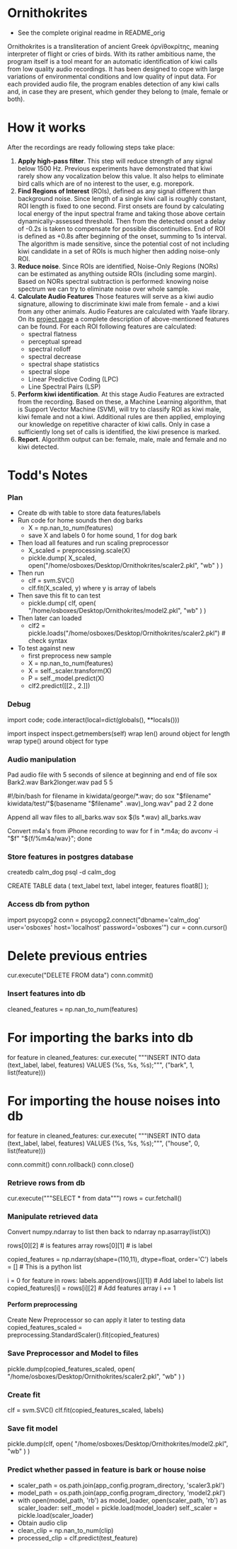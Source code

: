 Ornithokrites
============
- See the complete original readme in README_orig

Ornithokrites is a transliteration of ancient Greek όρνϊθοκρίτης, meaning interpreter of flight or cries of birds. With its rather ambitious name, the program itself is a tool meant for an automatic identification of kiwi calls from low quality audio recordings. It has been designed to cope with large variations of environmental conditions and low quality of input data. For each provided audio file, the program enables detection of any kiwi calls and, in case they are present, which gender they belong to (male, female or both).

How it works
============
After the recordings are ready following steps take place:

1. **Apply high-pass filter**. This step will reduce strength of any signal below 1500 Hz. Previous experiments have demonstrated that kiwi rarely show any vocalization below this value. It also helps to eliminate bird calls which are of no interest to the user, e.g. morepork.
2. **Find Regions of Interest** (ROIs), defined as any signal different than background noise. Since length of a single kiwi call is roughly constant, ROI length is fixed to one second. First onsets are found by calculating local energy of the input spectral frame and taking those above certain dynamically-assessed threshold. Then from the detected onset a delay of -0.2s is taken to compensate for possible discontinuities. End of ROI is defined as +0.8s after beginning of the onset, summing to 1s interval. The algorithm is made sensitive, since the potential cost of not including kiwi candidate in a set of ROIs is much higher then adding noise-only ROI.
3. **Reduce noise**. Since ROIs are identified, Noise-Only Regions (NORs) can be estimated as anything outside ROIs (including some margin). Based on NORs spectral subtraction is performed: knowing noise spectrum we can try to eliminate noise over whole sample.
4. **Calculate Audio Features** Those features will serve as a kiwi audio signature, allowing to discriminate kiwi male from female - and a kiwi from any other animals. Audio Features are calculated with Yaafe library. On its [project page](http://yaafe.sourceforge.net/features.html) a complete description of above-mentioned features can be found. For each ROI following features are calculated:
   - spectral flatness
   - perceptual spread
   - spectral rolloff
   - spectral decrease
   - spectral shape statistics
   - spectral slope
   - Linear Predictive Coding (LPC)
   - Line Spectral Pairs (LSP)
5. **Perform kiwi identification**. At this stage Audio Features are extracted from the recording. Based on these, a Machine Learning algorithm, that is Support Vector Machine (SVM), will try to classify ROI as kiwi male, kiwi female and not a kiwi. Additional rules are then applied, employing our knowledge on repetitive character of kiwi calls. Only in case a sufficiently long set of calls is identified, the kiwi presence is marked. 
6. **Report**. Algorithm output can be: female, male, male and female and no kiwi detected.

Todd's Notes
=============

### Plan
- Create db with table to store data features/labels
- Run code for home sounds then dog barks
  - X = np.nan_to_num(features)
  - save X and labels 0 for home sound, 1 for dog bark
- Then load all features and run scaling preprocessor
  - X_scaled = preprocessing.scale(X)
  - pickle.dump( X_scaled, open("/home/osboxes/Desktop/Ornithokrites/scaler2.pkl", "wb" ) )
- Then run
  - clf = svm.SVC()
  - clf.fit(X_scaled, y) where y is array of labels
- Then save this fit to can test
  - pickle.dump( clf, open( "/home/osboxes/Desktop/Ornithokrites/model2.pkl", "wb" ) )
- Then later can loaded
  - clf2 = pickle.loads("/home/osboxes/Desktop/Ornithokrites/scaler2.pkl") # check syntax
- To test against new
  - first preprocess new sample
  - X = np.nan_to_num(features)
  - X = self._scaler.transform(X)
  - P = self._model.predict(X)
  - clf2.predict([[2., 2.]])

### Debug
import code; code.interact(local=dict(globals(), **locals()))

import inspect
inspect.getmembers(self)
wrap len() around object for length
wrap type() around object for type

### Audio manipulation
Pad audio file with 5 seconds of silence at beginning and end of file
sox Bark2.wav Bark2longer.wav pad 5 5

#!/bin/bash 
for filename in kiwidata/george/*.wav; do 
  sox "$filename" kiwidata/test/"$(basename "$filename" .wav)_long.wav" pad 2 2 
done 

Append all wav files to all_barks.wav
sox $(ls *.wav) all_barks.wav

Convert m4a's from iPhone recording to wav
for f in *.m4a; do avconv -i "$f" "${f/%m4a/wav}"; done

### Store features in postgres database
createdb calm_dog
psql -d calm_dog

CREATE TABLE data (
    text_label      text,
    label           integer,
    features        float8[]
);

### Access db from python
import psycopg2
conn = psycopg2.connect("dbname='calm_dog' user='osboxes' host='localhost' password='osboxes'")
cur = conn.cursor()

# Delete previous entries
cur.execute("DELETE FROM data")
conn.commit()

### Insert features into db
cleaned_features = np.nan_to_num(features)

# For importing the barks into db
for feature in cleaned_features:
  cur.execute(
      """INSERT INTO data (text_label, label, features)
         VALUES (%s, %s, %s);""",
       ("bark", 1, list(feature)))

# For importing the house noises into db
for feature in cleaned_features:
  cur.execute(
      """INSERT INTO data (text_label, label, features)
         VALUES (%s, %s, %s);""",
       ("house", 0, list(feature)))

conn.commit()
conn.rollback()
conn.close()

### Retrieve rows from db
cur.execute("""SELECT * from data""")
rows = cur.fetchall()

### Manipulate retrieved data
Convert numpy.ndarray to list then back to ndarray
np.asarray(list(X))

rows[0][2] # is features array
rows[0][1] # is label

copied_features = np.ndarray(shape=(110,11), dtype=float, order='C')
labels = [] # This is a python list

i = 0
for feature in rows:
  labels.append(rows[i][1]) # Add label to labels list
  copied_features[i] = rows[i][2] # Add features array
  i += 1

#### Perform preprocessing
Create New Preprocessor so can apply it later to testing data
copied_features_scaled = preprocessing.StandardScaler().fit(copied_features)

### Save Preprocessor and Model to files
pickle.dump(copied_features_scaled, open( "/home/osboxes/Desktop/Ornithokrites/scaler2.pkl", "wb" ) )

### Create fit
clf = svm.SVC()
clf.fit(copied_features_scaled, labels) 

### Save fit model
pickle.dump(clf, open( "/home/osboxes/Desktop/Ornithokrites/model2.pkl", "wb" ) )

### Predict whether passed in feature is bark or house noise
- scaler_path = os.path.join(app_config.program_directory, 'scaler3.pkl')
- model_path = os.path.join(app_config.program_directory, 'model2.pkl')
- with open(model_path, 'rb') as model_loader, open(scaler_path, 'rb') as scaler_loader:
      self._model = pickle.load(model_loader)
      self._scaler = pickle.load(scaler_loader)
- Obtain audio clip
- clean_clip = np.nan_to_num(clip)
- processed_clip = 
clf.predict(test_feature)

